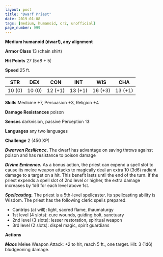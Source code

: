 ```yaml
---
layout: post
title: "Dwarf Priest"
date: 2019-01-08
tags: [medium, humanoid, cr2, unofficial]
page_number: 999
---
```


**Medium humanoid (dwarf), any alignment**

**Armor Class** 13 (chain shirt)

**Hit Points** 27  (5d8 + 5)

**Speed** 25 ft.

|   STR   |   DEX   |   CON   |   INT   |   WIS   |   CHA   |
|:-------:|:-------:|:-------:|:-------:|:-------:|:-------:|
| 10 (0) | 10 (0) | 12 (+1) | 13 (+1) | 16 (+3) | 13 (+1) |

**Skills** Medicine +7, Persuasion +3, Religion +4

**Damage Resistances** poison

**Senses** darkvision, passive Perception 13

**Languages** any two languages

**Challenge** 2 (450 XP)

***Dwarven Resilience.*** The dwarf has advantage on saving throws against poison and has resistance to poison damage

***Divine Eminence.*** As a bonus action, the priest can expend a spell slot to cause its melee weapon attacks to magically deal an extra 10 (3d6) radiant damage to a target on a hit. This benefit lasts until the end of the turn. If the priest expends a spell slot of 2nd level or higher, the extra damage increases by 1d6 for each level above 1st.

***Spellcasting.*** The priest is a 5th-level spellcaster. Its spellcasting ability is Wisdom. The priest has the following cleric spells prepared: 
* Cantrips (at will): light, sacred flame, thaumaturgy 
* 1st level (4 slots): cure wounds, guiding bolt, sanctuary 
* 2nd level (3 slots): lesser restoration, spiritual weapon 
* 3rd level (2 slots): dispel magic, spirit guardians

**Actions**

***Mace*** Melee Weapon Attack: +2 to hit, reach 5 ft., one target. Hit: 3 (1d6) bludgeoning damage.
